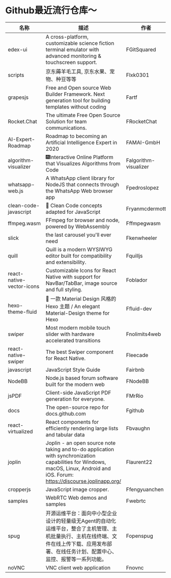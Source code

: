 # Github最近流行仓库～

| 名称  | 描述  | 作者  | star量 | 地址  |
| --- | --- | --- | ----- | --- |
| edex-ui | A cross-platform, customizable science fiction terminal emulator with advanced monitoring & touchscreen support. | FGitSquared | 21,979 | https://github.com/GitSquared/edex-ui
scripts | 京东薅羊毛工具, 京东水果、宠物、种豆等等 | Flxk0301 | 2,279 | https://github.com/lxk0301/scripts
grapesjs | Free and Open source Web Builder Framework. Next generation tool for building templates without coding | Fartf | 12,052 | https://github.com/artf/grapesjs
Rocket.Chat | The ultimate Free Open Source Solution for team communications. | FRocketChat | 28,657 | https://github.com/RocketChat/Rocket.Chat
AI-Expert-Roadmap | Roadmap to becoming an Artificial Intelligence Expert in 2020 | FAMAI-GmbH | 4,029 | https://github.com/AMAI-GmbH/AI-Expert-Roadmap
algorithm-visualizer | 🎆Interactive Online Platform that Visualizes Algorithms from Code | Falgorithm-visualizer | 32,459 | https://github.com/algorithm-visualizer/algorithm-visualizer
whatsapp-web.js | A WhatsApp client library for NodeJS that connects through the WhatsApp Web browser app | Fpedroslopez | 1,160 | https://github.com/pedroslopez/whatsapp-web.js
clean-code-javascript | 🛁 Clean Code concepts adapted for JavaScript | Fryanmcdermott | 40,025 | https://github.com/ryanmcdermott/clean-code-javascript
ffmpeg.wasm | FFmpeg for browser and node, powered by WebAssembly | Fffmpegwasm | 2,162 | https://github.com/ffmpegwasm/ffmpeg.wasm
slick | the last carousel you'll ever need | Fkenwheeler | 26,209 | https://github.com/kenwheeler/slick
quill | Quill is a modern WYSIWYG editor built for compatibility and extensibility. | Fquilljs | 28,056 | https://github.com/quilljs/quill
react-native-vector-icons | Customizable Icons for React Native with support for NavBar/TabBar, image source and full styling. | Foblador | 14,077 | https://github.com/oblador/react-native-vector-icons
hexo-theme-fluid | 🌊 一款 Material Design 风格的 Hexo 主题 / An elegant Material-Design theme for Hexo | Ffluid-dev | 1,870 | https://github.com/fluid-dev/hexo-theme-fluid
swiper | Most modern mobile touch slider with hardware accelerated transitions | Fnolimits4web | 25,230 | https://github.com/nolimits4web/swiper
react-native-swiper | The best Swiper component for React Native. | Fleecade | 9,231 | https://github.com/leecade/react-native-swiper
javascript | JavaScript Style Guide | Fairbnb | 101,167 | https://github.com/airbnb/javascript
NodeBB | Node.js based forum software built for the modern web | FNodeBB | 11,443 | https://github.com/NodeBB/NodeBB
jsPDF | Client-side JavaScript PDF generation for everyone. | FMrRio | 20,380 | https://github.com/MrRio/jsPDF
docs | The open-source repo for docs.github.com | Fgithub | 1,446 | https://github.com/github/docs
react-virtualized | React components for efficiently rendering large lists and tabular data | Fbvaughn | 20,335 | https://github.com/bvaughn/react-virtualized
joplin | Joplin - an open source note taking and to-do application with synchronization capabilities for Windows, macOS, Linux, Android and iOS. Forum: https://discourse.joplinapp.org/ | Flaurent22 | 18,645 | https://github.com/laurent22/joplin
cropperjs | JavaScript image cropper. | Ffengyuanchen | 8,402 | https://github.com/fengyuanchen/cropperjs
samples | WebRTC Web demos and samples | Fwebrtc | 9,568 | https://github.com/webrtc/samples
spug | 开源运维平台：面向中小型企业设计的轻量级无Agent的自动化运维平台，整合了主机管理、主机批量执行、主机在线终端、文件在线上传下载、应用发布部署、在线任务计划、配置中心、监控、报警等一系列功能。 | Fopenspug | 4,893 | https://github.com/openspug/spug
noVNC | VNC client web application | Fnovnc | 7,014 | https://github.com/novnc/noVNC |

